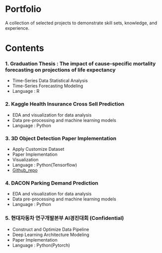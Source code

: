# Portfolio
A collection of selected projects to demonstrate skill sets, knowledge, and experience.


# Contents
### 1. Graduation Thesis : The impact of cause-specific mortality forecasting on projections of life expectancy
  - Time-Series Data Statistical Analysis
  - Time-Series Forecasting Modeling
  - Language : R

### 2. Kaggle Health Insurance Cross Sell Prediction
  - EDA and visualization for data analysis
  - Data pre-processing and machine learning models
  - Language : Python

### 3. 3D Object Detection Paper Implementation
  - Apply Customize Dataset
  - Paper Implementation
  - Visualization 
  - Language : Python(Tensorflow)
  - [Github_repo](https://github.com/jingwoo4710/Proj2_visualDet3D)

### 4. DACON Parking Demand Prediction 
  - EDA and visualization for data analysis
  - Data pre-processing and machine learning models
  - Language : Python

### 5. 현대자동차 연구개발본부 AI경진대회 (Confidential)
  - Construct and Optimize Data Pipeline 
  - Deep Learning Architecture Modeling
  - Paper Implementation
  - Language : Python(Pytorch)

